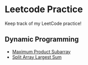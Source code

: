 # Leetcode Practice
Keep track of my LeetCode practice!

## Dynamic Programming
* [Maximum Product Subarray](maxSubarray.java)
* [Split Array Largest Sum](splitArray.java)
    
    